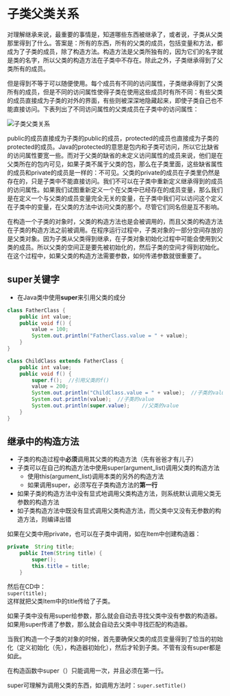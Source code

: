 ﻿# 子类父类关系

对理解继承来说，最重要的事情是，知道哪些东西被继承了，或者说，子类从父类那里得到了什么。答案是：所有的东西，所有的父类的成员，包括变量和方法，都成为了子类的成员，除了构造方法。构造方法是父类所独有的，因为它们的名字就是类的名字，所以父类的构造方法在子类中不存在。除此之外，子类继承得到了父类所有的成员。
       
但是得到不等于可以随便使用。每个成员有不同的访问属性，子类继承得到了父类所有的成员，但是不同的访问属性使得子类在使用这些成员时有所不同：有些父类的成员直接成为子类的对外的界面，有些则被深深地隐藏起来，即使子类自己也不能直接访问。下表列出了不同访问属性的父类成员在子类中的访问属性：

![子类父类关系][1]

public的成员直接成为子类的public的成员，protected的成员也直接成为子类的protected的成员。Java的protected的意思是包内和子类可访问，所以它比缺省的访问属性要宽一些。而对于父类的缺省的未定义访问属性的成员来说，他们是在父类所在的包内可见，如果子类不属于父类的包，那么在子类里面，这些缺省属性的成员和private的成员是一样的：不可见。父类的private的成员在子类里仍然是存在的，只是子类中不能直接访问。我们不可以在子类中重新定义继承得到的成员的访问属性。如果我们试图重新定义一个在父类中已经存在的成员变量，那么我们是在定义一个与父类的成员变量完全无关的变量，在子类中我们可以访问这个定义在子类中的变量，在父类的方法中访问父类的那个。尽管它们同名但是互不影响。

在构造一个子类的对象时，父类的构造方法也是会被调用的，而且父类的构造方法在子类的构造方法之前被调用。在程序运行过程中，子类对象的一部分空间存放的是父类对象。因为子类从父类得到继承，在子类对象初始化过程中可能会使用到父类的成员。所以父类的空间正是要先被初始化的，然后子类的空间才得到初始化。在这个过程中，如果父类的构造方法需要参数，如何传递参数就很重要了。

## super关键字

* 在Java类中使用**super**来引用父类的成分

```java
class FatherClass {
    public int value;
    public void f() {
        value = 100;
        System.out.println("FatherClass.value = " + value);
    }
}

class ChildClass extends FatherClass {
    public int value;
    public void f() {
        super.f();	//引用父类的f()
        value = 200;
        System.out.println("ChildClass.value = " + value);	//子类的value
        System.out.println(value);	//子类的value
        System.out.println(super.value);	//父类的value
    }
}
```

## 继承中的构造方法

* 子类的构造过程中**必须**调用其父类的构造方法（先有爸爸才有儿子）
* 子类可以在自己的构造方法中使用super(argument_list)调用父类的构造方法
  * 使用this(argument_list)调用本类的另外的构造方法
  * 如果调用super，必须写在子类构造方法的**第一行**
* 如果子类的构造方法中没有显式地调用父类构造方法，则系统默认调用父类无参数的构造方法
* 如子类构造方法中既没有显式调用父类构造方法，而父类中又没有无参数的构造方法，则编译出错



如果在父类中用private，也可以在子类中调用，如在Item中创建构造器：
``````````java
private  String title;
	public Item(String title) {
		super();
		this.title = title;
	}
``````````
然后在CD中：<br>
`super(title);`<br>
这样就把父类Item中的title传给了子类。

如果子类中没有用super给参数，那么就会自动去寻找父类中没有参数的构造器。如果用super传递了参数，那么就会自动去父类中寻找匹配的构造器。

当我们构造一个子类的对象的时候，首先要确保父类的成员变量得到了恰当的初始化（定义初始化（先），构造器初始化），然后才轮到子类。不管有没有super都是如此。

在构造函数中super（）只能调用一次，并且必须在第一行。

super可理解为调用父类的东西，如调用方法时：`super.setTitle()`


[1]: https://github.com/LibraTang/Pics/blob/master/Java-Notes/%E5%AD%90%E7%B1%BB%E7%88%B6%E7%B1%BB%E5%85%B3%E7%B3%BB1.png
